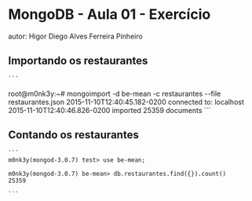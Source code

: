 # MongoDB - Aula 01 - Exercício
autor: Higor Diego Alves Ferreira Pinheiro

## Importando os restaurantes

    ```
   root@m0nk3y:~# mongoimport -d be-mean -c restaurantes --file restaurantes.json 
    2015-11-10T12:40:45.182-0200    connected to: localhost
    2015-11-10T12:40:46.826-0200    imported 25359 documents
    ```

## Contando os restaurantes

    ```
    m0nk3y(mongod-3.0.7) test> use be-mean;

    m0nk3y(mongod-3.0.7) be-mean> db.restaurantes.find({}).count()
    25359

    ```
